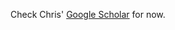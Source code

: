 Check Chris' [Google Scholar](https://scholar.google.com/citations?user=on7GFpYAAAAJ&hl=en) for now. 